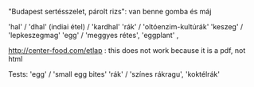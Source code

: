 "Budapest sertésszelet, párolt rizs": van benne gomba és máj

'hal' / 'dhal' (indiai étel) / 'kardhal'
'rák' / 'oltóenzim-kultúrák'
'keszeg' / 'lepkeszegmag'
'egg' / 'meggyes rétes', 'eggplant' ,

http://center-food.com/etlap : this does not work because it is a pdf, not html


Tests:
 'egg' / 'small egg bites'
 'rák' / 'színes rákragu', 'koktélrák'